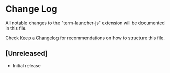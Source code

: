 # Change Log

All notable changes to the "term-launcher-js" extension will be documented in this file.

Check [Keep a Changelog](http://keepachangelog.com/) for recommendations on how to structure this file.

## [Unreleased]

- Initial release